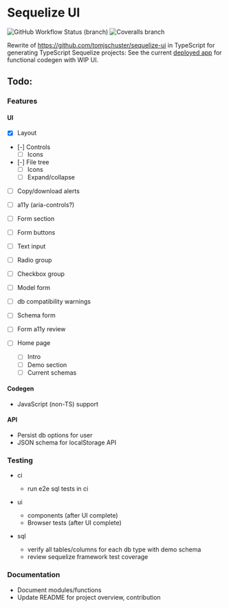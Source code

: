 # Sequelize UI

![GitHub Workflow Status (branch)](https://img.shields.io/github/workflow/status/tomjschuster/sequelize-ui-ts/CI/main)
![Coveralls branch](https://img.shields.io/coveralls/github/tomjschuster/sequelize-ui-ts/main)

Rewrite of https://github.com/tomjschuster/sequelize-ui in TypeScript for generating TypeScript Sequelize projects: See the current [deployed app](https://sequelize-ui-ts.web.app/) for functional codegen with WIP UI.

## Todo:

### Features

#### UI

- [x] Layout
- [-] Controls
  - [ ] Icons
- [-] File tree
  - [ ] Icons
  - [ ] Expand/collapse
- [ ] Copy/download alerts
- [ ] a11y (aria-controls?)

- [ ] Form section
- [ ] Form buttons
- [ ] Text input
- [ ] Radio group
- [ ] Checkbox group
- [ ] Model form
- [ ] db compatibility warnings
- [ ] Schema form
- [ ] Form a11y review
- [ ] Home page
  - [ ] Intro
  - [ ] Demo section
  - [ ] Current schemas

#### Codegen

- JavaScript (non-TS) support

#### API

- Persist db options for user
- JSON schema for localStorage API

### Testing

- ci

  - run e2e sql tests in ci

- ui

  - components (after UI complete)
  - Browser tests (after UI complete)

- sql
  - verify all tables/columns for each db type with demo schema
  - review sequelize framework test coverage

### Documentation

- Document modules/functions
- Update README for project overview, contribution
